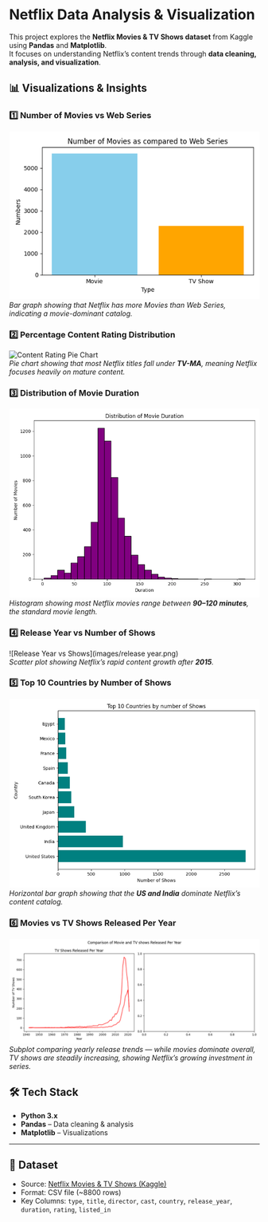 # Netflix Data Analysis & Visualization

This project explores the **Netflix Movies & TV Shows dataset** from Kaggle using **Pandas** and **Matplotlib**.  
It focuses on understanding Netflix’s content trends through **data cleaning, analysis, and visualization**.  


## 📊 Visualizations & Insights  

### 1️⃣ Number of Movies vs Web Series  
![Movies vs Web Series](images/movie_vs_shows.png)  
*Bar graph showing that Netflix has more Movies than Web Series, indicating a movie-dominant catalog.*  



### 2️⃣ Percentage Content Rating Distribution  
![Content Rating Pie Chart](images/content_rating.png')  
*Pie chart showing that most Netflix titles fall under **TV-MA**, meaning Netflix focuses heavily on mature content.*  



### 3️⃣ Distribution of Movie Duration  
![Movie Duration Histogram](images/duration_distribution.png)  
*Histogram showing most Netflix movies range between **90–120 minutes**, the standard movie length.*  



### 4️⃣ Release Year vs Number of Shows  
![Release Year vs Shows](images/release year.png)  
*Scatter plot showing Netflix’s rapid content growth after **2015**.*  




### 5️⃣ Top 10 Countries by Number of Shows  
![Top Countries](images/top_10_country.png)  
*Horizontal bar graph showing that the **US and India** dominate Netflix’s content catalog.*  




### 6️⃣ Movies vs TV Shows Released Per Year  
![Movies vs TV Shows Subplot](images/comparison_tv_movie.png)  
*Subplot comparing yearly release trends — while movies dominate overall, TV shows are steadily increasing, showing Netflix’s growing investment in series.*  




## 🛠️ Tech Stack  
- **Python 3.x**  
- **Pandas** – Data cleaning & analysis  
- **Matplotlib** – Visualizations  

---


## 📂 Dataset  
- Source: [Netflix Movies & TV Shows (Kaggle)](https://www.kaggle.com/shivamb/netflix-shows)  
- Format: CSV file (~8800 rows)  
- Key Columns: `type`, `title`, `director`, `cast`, `country`, `release_year`, `duration`, `rating`, `listed_in`  



